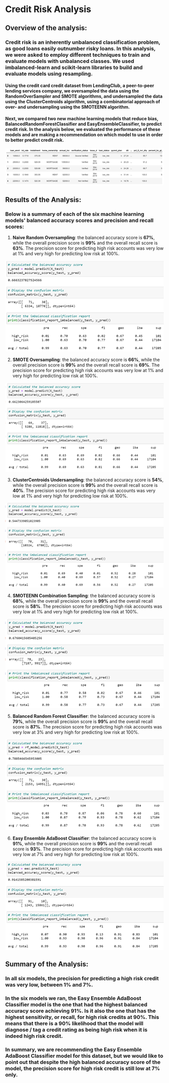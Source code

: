 # Credit Risk Analysis

## **Overview of the analysis**: 

### Credit risk is an inherently unbalanced classification problem, as good loans easily outnumber risky loans. In this analysis, we were asked to employ different techniques to train and evaluate models with unbalanced classes. We used imbalanced-learn and scikit-learn libraries to build and evaluate models using resampling.

#### Using the credit card credit dataset from LendingClub, a peer-to-peer lending services company, we oversampled the data using the RandomOverSampler and SMOTE algorithms, and undersampled the data using the ClusterCentroids algorithm, using a combinatorial approach of over- and undersampling using the SMOTEENN algorithm. 

#### Next, we compared two new machine learning models that reduce bias, BalancedRandomForestClassifier and EasyEnsembleClassifier, to predict credit risk. In the analysis below, we evaluated the performance of these models and are making a recommendation on which model to use in order to better predict credit risk.

![Image 1](Images/Summary_DF.png)

## **Results of the Analysis**:

### Below is a summary of each of the six machine learning models' balanced accuracy scores and precision and recall scores:

1. **Naive Random Oversampling**: the balanced accuracy score is **67%**, while the overall precision score is **99%** and the overall recall score is **63%**. The precision score for predicting high risk accounts was very low at 1% and very high for predicting low risk at 100%.

![Image 2](Images/Naive_Random_Oversampling.png)

2. **SMOTE Oversampling**: the balanced accuracy score is **66%**, while the overall precision score is **99%** and the overall recall score is **69%**. The precision score for predicting high risk accounts was very low at 1% and very high for predicting low risk at 100%.

![Image 3](Images/SMOTE_Oversampling.png)

3. **ClusterCentroids Undersampling**: the balanced accuracy score is **54%**, while the overall precision score is **99%** and the overall recall score is **40%**. The precision score for predicting high risk accounts was very low at 1% and very high for predicting low risk at 100%.

![Image 4](Images/ClusterCentroids_Undersampling.png)

4. **SMOTEENN Combination Sampling**: the balanced accuracy score is **68%**, while the overall precision score is **99%** and the overall recall score is **58%**. The precision score for predicting high risk accounts was very low at 1% and very high for predicting low risk at 100%.

![Image 5](Images/SMOTEENN_Combination_Sampling.png)

5. **Balanced Random Forest Classifier**: the balanced accuracy score is **79%**, while the overall precision score is **99%** and the overall recall score is **87%**. The precision score for predicting high risk accounts was very low at 3% and very high for predicting low risk at 100%.

![Image 6](Images/Balanced_Random_Forest_Classifier.png)

6. **Easy Ensemble AdaBoost Classifier**: the balanced accuracy score is **91%**, while the overall precision score is **99%** and the overall recall score is **93%**. The precision score for predicting high risk accounts was very low at 7% and very high for predicting low risk at 100%.

![Image 7](Images/Easy_Ensemble_AdaBoost_Classifier.png)

## **Summary of the Analysis**:

### In all six models, the precision for predicting a high risk credit was very low, between 1% and 7%. 

### In the six models we ran, the Easy Ensemble AdaBoost Classifier model is the one that had the highest balanced accuracy score achieving **91%**. Is it also the one that has the highest sensitivity, or recall, for high risk credits at **90%**. This means that there is a 90% likelihood that the model will diagnose / tag a credit rating as being high risk when it is indeed high risk credit.

### In summary, we are recommending the Easy Ensemble AdaBoost Classifier model for this dataset, but we would like to point out that despite the high balanced accuracy score of the model, the precision score for high risk credit is still low at 7% only.